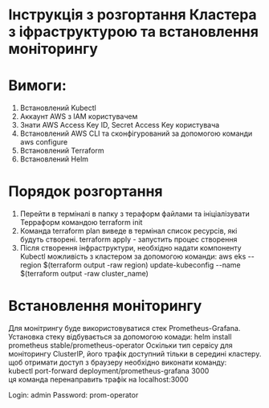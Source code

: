 # Інструкція з розгортання Кластера з іфраструктурою та встановлення моніторингу

# Вимоги:
1)  Встановлений Kubectl
2)  Аккаунт AWS з ІАМ користувачем 
3)  Знати AWS Access Key ID, Secret Access Key користувача
4)  Встановлений AWS CLI та сконфігурований за допомогою команди aws configure
5)  Встановлений Terraform
6)  Встановлений Helm

# Порядок розгортання
1) Перейти в терміналі в папку з тераформ файлами та ініціалізувати Терраформ командою terraform init
2) Команда terraform plan виведе в термінал список ресурсів, які будуть створені. terraform apply - запустить процес створення
3) Після створення інфраструктури, необхідно надати компоненту Kubectl можливість з кластером за допомогою команди:
   aws eks --region $(terraform output -raw region) update-kubeconfig --name $(terraform output -raw cluster_name)

# Встановлення моніторингу
Для монітрингу буде використовуватися стек Prometheus-Grafana. Установка стеку відбувається за допомогою комади: 
helm install prometheus stable/prometheus-operator
Оскільки тип сервісу для моніторингу ClusterIP, його трафік доступний тільки в середині кластеру. щоб отримати доступ з браузеру необхідно виконати команду:  
kubectl port-forward deployment/prometheus-grafana 3000  
ця команда перенаправить трафік на localhost:3000

Login: admin
Password: prom-operator
